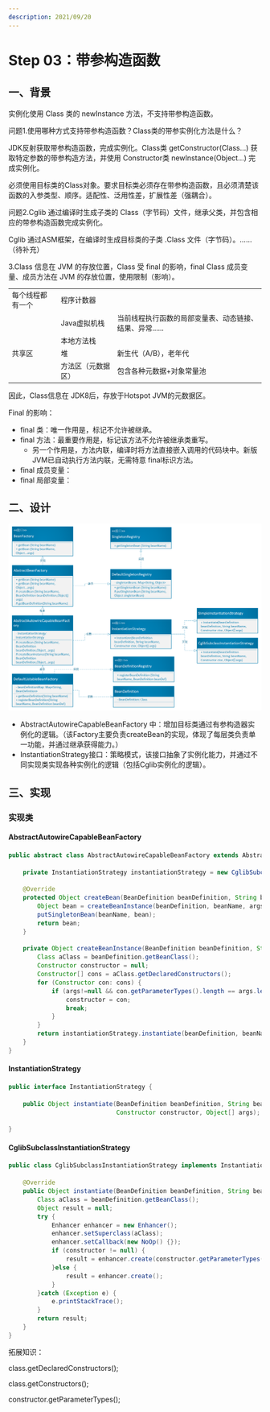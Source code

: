 ```yaml
---
description: 2021/09/20
---
```


# Step 03：带参构造函数

## 一、背景

实例化使用 Class 类的 newInstance 方法，不支持带参构造函数。

问题1.使用哪种方式支持带参构造函数？Class类的带参实例化方法是什么？

JDK反射获取带参构造函数，完成实例化。Class类 getConstructor\(Class...\) 获取特定参数的带参构造方法，并使用 Constructor类 newInstance\(Object...\) 完成实例化。

必须使用目标类的Class对象。要求目标类必须存在带参构造函数，且必须清楚该函数的入参类型、顺序。适配性、泛用性差，扩展性差（强耦合）。

问题2.Cglib 通过编译时生成子类的 Class（字节码）文件，继承父类，并包含相应的带参构造函数完成实例化。

Cglib 通过ASM框架，在编译时生成目标类的子类 .Class 文件（字节码）。......（待补充）

3.Class 信息在 JVM 的存放位置，Class 受 final 的影响，final Class 成员变量、成员方法在 JVM 的存放位置，使用限制（影响）。

|  |  |  |
| :--- | :--- | :--- |
| 每个线程都有一个 | 程序计数器 |  |
|  | Java虚拟机栈 | 当前线程执行函数的局部变量表、动态链接、结果、异常...... |
|  | 本地方法栈 |  |
| 共享区 | 堆 | 新生代（A/B），老年代 |
|  | 方法区（元数据区） | 包含各种元数据+对象常量池 |

因此，Class信息在 JDK8后，存放于Hotspot JVM的元数据区。

Final 的影响：

* final 类：唯一作用是，标记不允许被继承。
* final 方法：最重要作用是，标记该方法不允许被继承类重写。
  * 另一个作用是，方法内联，编译时将方法直接嵌入调用的代码块中。新版JVM已自动执行方法内联，无需特意 final标识方法。
* final 成员变量：
* final 局部变量：



## 二、设计

![&#x589E;&#x52A0;Cglib&#x5B9E;&#x4F8B;&#x5316;&#x7B56;&#x7565;&#x7684;Bean&#x5BB9;&#x5668;UML&#x56FE;](../.gitbook/assets/bean-rong-qi-cglib-shi-li-hua-.png)

* AbstractAutowireCapableBeanFactory 中：增加目标类通过有参构造器实例化的逻辑。（该Factory主要负责createBean的实现，体现了每层类负责单一功能，并通过继承获得能力。）
* InstantiationStrategy接口：策略模式，该接口抽象了实例化能力，并通过不同实现类实现各种实例化的逻辑（包括Cglib实例化的逻辑）。

## 三、实现

### 实现类

#### AbstractAutowireCapableBeanFactory

```java
public abstract class AbstractAutowireCapableBeanFactory extends AbstractBeanFactory{

    private InstantiationStrategy instantiationStrategy = new CglibSubclassInstantiationStrategy();

    @Override
    protected Object createBean(BeanDefinition beanDefinition, String beanName, Object[] args) {
        Object bean = createBeanInstance(beanDefinition, beanName, args);
        putSingletonBean(beanName, bean);
        return bean;
    }

    private Object createBeanInstance(BeanDefinition beanDefinition, String beanName, Object[] args) {
        Class aClass = beanDefinition.getBeanClass();
        Constructor constructor = null;
        Constructor[] cons = aClass.getDeclaredConstructors();
        for (Constructor con: cons) {
            if (args!=null && con.getParameterTypes().length == args.length) {
                constructor = con;
                break;
            }
        }
        return instantiationStrategy.instantiate(beanDefinition, beanName, constructor, args);
    }
}
```

#### InstantiationStrategy

```java
public interface InstantiationStrategy {

    public Object instantiate(BeanDefinition beanDefinition, String beanName,
                              Constructor constructor, Object[] args);

}
```

#### CglibSubclassInstantiationStrategy

```java
public class CglibSubclassInstantiationStrategy implements InstantiationStrategy{

    @Override
    public Object instantiate(BeanDefinition beanDefinition, String beanName, Constructor constructor, Object[] args) {
        Class aClass = beanDefinition.getBeanClass();
        Object result = null;
        try {
            Enhancer enhancer = new Enhancer();
            enhancer.setSuperclass(aClass);
            enhancer.setCallback(new NoOp() {});
            if (constructor != null) {
                result = enhancer.create(constructor.getParameterTypes(), args);
            }else {
                result = enhancer.create();
            }
        }catch (Exception e) {
            e.printStackTrace();
        }
        return result;
    }
}
```

拓展知识：

class.getDeclaredConstructors\(\);

class.getConstructors\(\);

constructor.getParameterTypes\(\);





















